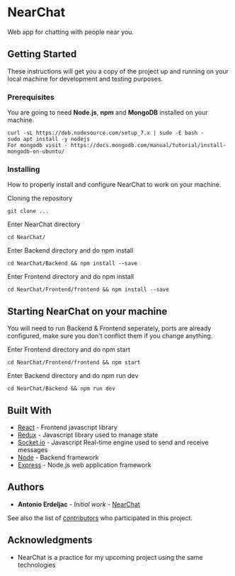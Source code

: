 # NearChat

Web app for chatting with people near you.

## Getting Started

These instructions will get you a copy of the project up and running on your local machine for development and testing purposes.


### Prerequisites

You are going to need **Node.js**, **npm** and **MongoDB** installed on your machine.

```
curl -sL https://deb.nodesource.com/setup_7.x | sudo -E bash -
sudo apt install -y nodejs
For mongodb visit - https://docs.mongodb.com/manual/tutorial/install-mongodb-on-ubuntu/
```

### Installing

How to properly install and configure NearChat to work on your machine.

Cloning the repository

```
git clone ...
```

Enter NearChat directory

```
cd NearChat/
```
Enter Backend directory and do npm install

```
cd NearChat/Backend && npm install --save
```
Enter Frontend directory and do npm install

```
cd NearChat/Frontend/frontend && npm install --save
```

## Starting NearChat on your machine

You will need to run Backend & Frontend seperately, ports are already configured, make sure you don't conflict them if you change anything.

Enter Frontend directory and do npm start

```
cd NearChat/Frontend/frontend && npm start
```
Enter Backend directory and do npm run dev

```
cd NearChat/Backend && npm run dev
```

## Built With

* [React](https://reactjs.org/) - Frontend javascript library 
* [Redux](http://redux.js.org/) - Javascript library used to manage state
* [Socket.io](https://socket.io/) - Javascript Real-time engine used to send and receive messages
* [Node](https://nodejs.org/en/) - Backend framework
* [Express](https://expressjs.com/) - Node.js web application framework

## Authors

* **Antonio Erdeljac** - *Initial work* - [NearChat](https://github.com/AntonioErdeljac)

See also the list of [contributors](https://github.com/AntonioErdeljac/NearChat/graphs/contributors) who participated in this project.

## Acknowledgments

* NearChat is a practice for my upcoming project using the same technologies


